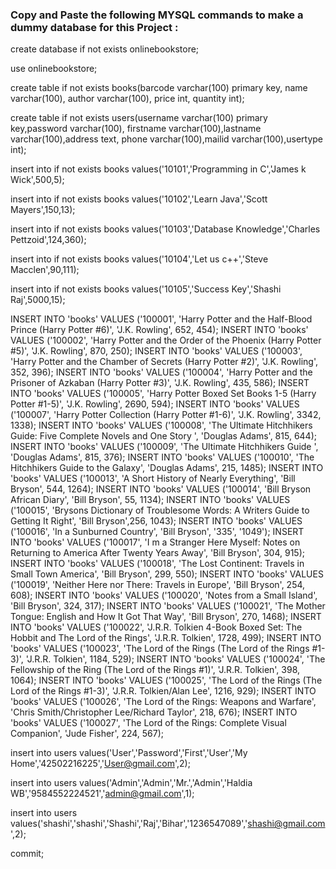 ### Copy and Paste the following MYSQL commands to make a dummy database for this Project :


create database if not exists onlinebookstore;

use onlinebookstore;

create table if not exists books(barcode varchar(100) primary key, name varchar(100), author varchar(100), price int, quantity int);

create table if not exists users(username varchar(100) primary key,password varchar(100), firstname varchar(100),lastname varchar(100),address text, phone varchar(100),mailid varchar(100),usertype int);

insert into if not exists books values('10101','Programming in C','James k Wick',500,5);

insert into if not exists books values('10102','Learn Java','Scott Mayers',150,13);

insert into if not exists books values('10103','Database Knowledge','Charles Pettzoid',124,360);

insert into if not exists books values('10104','Let us c++','Steve Macclen',90,111);

insert into if not exists books values('10105','Success Key','Shashi Raj',5000,15);

INSERT INTO 'books'  VALUES ('100001', 'Harry Potter and the Half-Blood Prince (Harry Potter  #6)', 'J.K. Rowling', 652, 454);
INSERT INTO 'books'  VALUES ('100002', 'Harry Potter and the Order of the Phoenix (Harry Potter  #5)', 'J.K. Rowling', 870, 250);
INSERT INTO 'books'  VALUES ('100003', 'Harry Potter and the Chamber of Secrets (Harry Potter  #2)', 'J.K. Rowling', 352, 396);
INSERT INTO 'books'  VALUES ('100004', 'Harry Potter and the Prisoner of Azkaban (Harry Potter  #3)', 'J.K. Rowling', 435, 586);
INSERT INTO 'books'  VALUES ('100005', 'Harry Potter Boxed Set  Books 1-5 (Harry Potter  #1-5)', 'J.K. Rowling', 2690, 594);
INSERT INTO 'books'  VALUES ('100007', 'Harry Potter Collection (Harry Potter  #1-6)', 'J.K. Rowling', 3342, 1338);
INSERT INTO 'books'  VALUES ('100008', 'The Ultimate Hitchhikers Guide: Five Complete Novels and One Story ', 'Douglas Adams', 815, 644);
INSERT INTO 'books'  VALUES ('100009', 'The Ultimate Hitchhikers Guide ', 'Douglas Adams', 815, 376);
INSERT INTO 'books'  VALUES ('100010', 'The Hitchhikers Guide to the Galaxy', 'Douglas Adams', 215, 1485);
INSERT INTO 'books'  VALUES ('100013', 'A Short History of Nearly Everything', 'Bill Bryson', 544, 1264);
INSERT INTO 'books'  VALUES ('100014', 'Bill Bryson African Diary', 'Bill Bryson', 55, 1134);
INSERT INTO 'books'  VALUES ('100015', 'Brysons Dictionary of Troublesome Words: A Writers Guide to Getting It Right', 'Bill Bryson',256, 1043);
INSERT INTO 'books'  VALUES ('100016', 'In a Sunburned Country', 'Bill Bryson', '335', '1049');
INSERT INTO 'books'  VALUES ('100017', 'I m a Stranger Here Myself: Notes on Returning to America After Twenty Years Away', 'Bill Bryson', 304, 915);
INSERT INTO 'books'  VALUES ('100018', 'The Lost Continent: Travels in Small Town America', 'Bill Bryson', 299, 550);
INSERT INTO 'books'  VALUES ('100019', 'Neither Here nor There: Travels in Europe', 'Bill Bryson', 254, 608);
INSERT INTO 'books'  VALUES ('100020', 'Notes from a Small Island', 'Bill Bryson', 324, 317);
INSERT INTO 'books'  VALUES ('100021', 'The Mother Tongue: English and How It Got That Way', 'Bill Bryson', 270, 1468);
INSERT INTO 'books'  VALUES ('100022', 'J.R.R. Tolkien 4-Book Boxed Set: The Hobbit and The Lord of the Rings', 'J.R.R. Tolkien', 1728, 499);
INSERT INTO 'books'  VALUES ('100023', 'The Lord of the Rings (The Lord of the Rings  #1-3)', 'J.R.R. Tolkien', 1184, 529);
INSERT INTO 'books'  VALUES ('100024', 'The Fellowship of the Ring (The Lord of the Rings  #1)', 'J.R.R. Tolkien', 398, 1064);
INSERT INTO 'books'  VALUES ('100025', 'The Lord of the Rings (The Lord of the Rings  #1-3)', 'J.R.R. Tolkien/Alan  Lee', 1216, 929);
INSERT INTO 'books'  VALUES ('100026', 'The Lord of the Rings: Weapons and Warfare', 'Chris   Smith/Christopher  Lee/Richard Taylor', 218, 676);
INSERT INTO 'books'  VALUES ('100027', 'The Lord of the Rings: Complete Visual Companion', 'Jude Fisher', 224, 567);

insert into users values('User','Password','First','User','My Home','42502216225','User@gmail.com',2);

insert into users values('Admin','Admin','Mr.','Admin','Haldia WB','9584552224521','admin@gmail.com',1);

insert into users values('shashi','shashi','Shashi','Raj','Bihar','1236547089','shashi@gmail.com',2);

commit;
